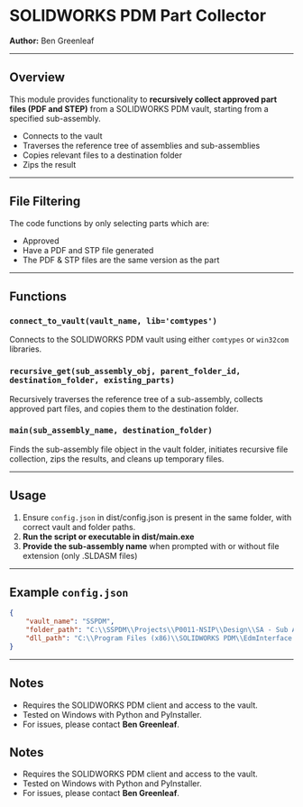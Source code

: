 # SOLIDWORKS PDM Part Collector

**Author:** Ben Greenleaf

---

## Overview

This module provides functionality to **recursively collect approved part files (PDF and STEP)** from a SOLIDWORKS PDM vault, starting from a specified sub-assembly.

- Connects to the vault
- Traverses the reference tree of assemblies and sub-assemblies
- Copies relevant files to a destination folder
- Zips the result

---

## File Filtering

The code functions by only selecting parts which are:
- Approved
- Have a PDF and STP file generated
- The PDF & STP files are the same version as the part

---

## Functions

### `connect_to_vault(vault_name, lib='comtypes')`
Connects to the SOLIDWORKS PDM vault using either `comtypes` or `win32com` libraries.

### `recursive_get(sub_assembly_obj, parent_folder_id, destination_folder, existing_parts)`
Recursively traverses the reference tree of a sub-assembly, collects approved part files, and copies them to the destination folder.

### `main(sub_assembly_name, destination_folder)`
Finds the sub-assembly file object in the vault folder, initiates recursive file collection, zips the results, and cleans up temporary files.

---

## Usage
1. Ensure `config.json` in dist/config.json is present in the same folder, with correct vault and folder paths.
2. **Run the script or executable in dist/main.exe**
3. **Provide the sub-assembly name** when prompted with or without file extension (only .SLDASM files)


---

## Example `config.json`

```json
{
    "vault_name": "SSPDM",
    "folder_path": "C:\\SSPDM\\Projects\\P0011-NSIP\\Design\\SA - Sub Assembly",
    "dll_path": "C:\\Program Files (x86)\\SOLIDWORKS PDM\\EdmInterface.dll"
}
```

---

## Notes

- Requires the SOLIDWORKS PDM client and access to the vault.
- Tested on Windows with Python and PyInstaller.
- For issues, please contact **Ben Greenleaf**.

## Notes

- Requires the SOLIDWORKS PDM client and access to the vault.
- Tested on Windows with Python and PyInstaller.
- For issues, please contact **Ben Greenleaf**.
